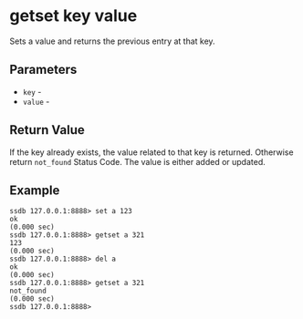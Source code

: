# getset key value

Sets a value and returns the previous entry at that key.

## Parameters

* `key` - 
* `value` -

## Return Value

If the key already exists, the value related to that key is returned. Otherwise return `not_found` Status Code. The value is either added or updated.

## Example

	ssdb 127.0.0.1:8888> set a 123
	ok
	(0.000 sec)
	ssdb 127.0.0.1:8888> getset a 321
	123
	(0.000 sec)
	ssdb 127.0.0.1:8888> del a
	ok
	(0.000 sec)
	ssdb 127.0.0.1:8888> getset a 321
	not_found
	(0.000 sec)
	ssdb 127.0.0.1:8888> 
